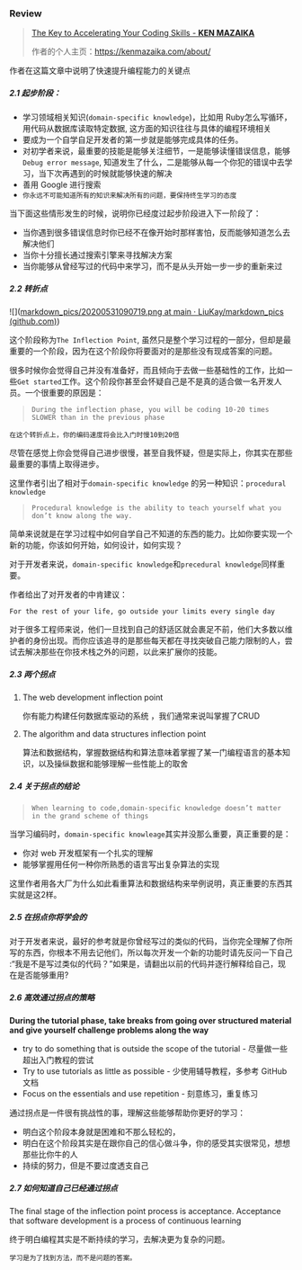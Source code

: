 ### Review

> [The Key to Accelerating Your Coding Skills - **KEN MAZAIKA**](http://blog.thefirehoseproject.com/posts/learn-to-code-and-be-self-reliant/)
>
> 作者的个人主页：https://kenmazaika.com/about/

作者在这篇文章中说明了快速提升编程能力的关键点

##### 2.1 起步阶段：

- 学习领域相关知识(`domain-specific knowledge`)，比如用 Ruby怎么写循环，用代码从数据库读取特定数据, 这方面的知识往往与具体的编程环境相关
- 要成为一个自学自足开发者的第一步就是能够完成具体的任务。
- 对初学者来说，最重要的技能是能够关注细节，一是能够读懂错误信息，能够`Debug error message`, 知道发生了什么，二是能够从每一个你犯的错误中去学习，当下次再遇到的时候就能够快速的解决
- 善用 Google 进行搜索
- `你永远不可能知道所有的知识来解决所有的问题，要保持终生学习的态度`

当下面这些情形发生的时候，说明你已经度过起步阶段进入下一阶段了：

- 当你遇到很多错误信息时你已经不在像开始时那样害怕，反而能够知道怎么去解决他们
- 当你十分擅长通过搜索引擎来寻找解决方案
- 当你能够从曾经写过的代码中来学习，而不是从头开始一步一步的重新来过

##### 2.2 转折点

![]([markdown_pics/20200531090719.png at main · LiuKay/markdown_pics (github.com)](https://github.com/LiuKay/markdown_pics/blob/main/img/20200531090719.png))

这个阶段称为`The Inflection Point`, 虽然只是整个学习过程的一部分，但却是最重要的一个阶段，因为在这个阶段你将要面对的是那些没有现成答案的问题。

很多时候你会觉得自己并没有准备好，而且倾向于去做一些基础性的工作，比如一些`Get started`工作。这个阶段你甚至会怀疑自己是不是真的适合做一名开发人员。一个很重要的原因是：

> `During the inflection phase, you will be coding 10-20 times SLOWER than in the previous phase  `

`在这个转折点上，你的编码速度将会比入门时慢10到20倍`

尽管在感觉上你会觉得自己进步很慢，甚至自我怀疑，但是实际上，你其实在那些最重要的事情上取得进步。

这里作者引出了相对于`domain-specific knowledge` 的另一种知识：`procedural knowledge`

> `Procedural knowledge is the ability to teach yourself what you don’t know along the way.`

简单来说就是在学习过程中如何自学自己不知道的东西的能力。比如你要实现一个新的功能，你该如何开始，如何设计，如何实现？

对于开发者来说，`domain-specific knowledge`和`precedural knowledge`同样重要。

作者给出了对开发者的中肯建议：

`For the rest of your life, go outside your limits every single day`  

对于很多工程师来说，他们一旦找到自己的舒适区就会裹足不前，他们大多数以维护者的身份出现。而你应该追寻的是那些每天都在寻找突破自己能力限制的人，尝试去解决那些在你技术栈之外的问题，以此来扩展你的技能。

##### 2.3 两个拐点

1. The web development inflection point  

   你有能力构建任何数据库驱动的系统 ，我们通常来说叫掌握了CRUD

2. The algorithm and data structures inflection point  

   算法和数据结构，掌握数据结构和算法意味着掌握了某一门编程语言的基本知识，以及操纵数据和能够理解一些性能上的取舍

##### 2.4 关于拐点的结论

> `When learning to code,domain-specific knowledge doesn’t matter in the grand scheme of things`  

当学习编码时，`domain-specific knowleage`其实并没那么重要，真正重要的是：

- 你对 web 开发框架有一个扎实的理解
- 能够掌握用任何一种你所熟悉的语言写出复杂算法的实现

这里作者用各大厂为什么如此看重算法和数据结构来举例说明，真正重要的东西其实就是这2样。

##### 2.5 在拐点你将学会的

对于开发者来说，最好的参考就是你曾经写过的类似的代码，当你完全理解了你所写的东西，你根本不用去记他们，所以每次开发一个新的功能时请先反问一下自己 :“我是不是写过类似的代码？”如果是，请翻出以前的代码并逐行解释给自己，现在是否能够重用?

##### 2.6 高效通过拐点的策略

**During the tutorial phase, take breaks from going over structured material and give yourself challenge problems along the way**  

- try to do something that is outside the scope of the tutorial   - 尽量做一些超出入门教程的尝试
- Try to use tutorials as little as possible  - 少使用辅导教程，多参考 GitHub 文档
- Focus on the essentials and use repetition  - 刻意练习，重复练习

通过拐点是一件很有挑战性的事，理解这些能够帮助你更好的学习：

- 明白这个阶段本身就是困难和不那么轻松的，
- 明白在这个阶段其实是在跟你自己的信心做斗争，你的感受其实很常见，想想那些比你牛的人
- 持续的努力，但是不要过度透支自己

##### 2.7 如何知道自己已经通过拐点

The final stage of the inflection point process is acceptance. Acceptance that software
development is a process of continuous learning  

终于明白编程其实是不断持续的学习，去解决更为复杂的问题。

`学习是为了找到方法，而不是问题的答案。`